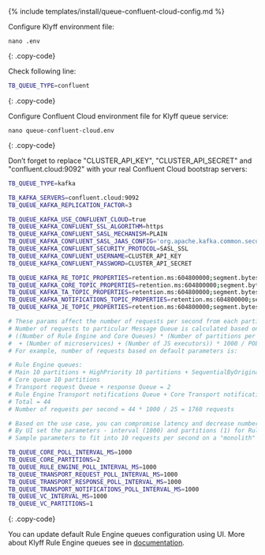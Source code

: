 {% include templates/install/queue-confluent-cloud-config.md %}

Configure Klyff environment file:

```text
nano .env
```
{: .copy-code}

Check following line:

```bash
TB_QUEUE_TYPE=confluent
```
{: .copy-code}

Configure Confluent Cloud environment file for Klyff queue service:

```text
nano queue-confluent-cloud.env
```
{: .copy-code}

Don’t forget to replace "CLUSTER_API_KEY", "CLUSTER_API_SECRET" and "confluent.cloud:9092" with your real Confluent Cloud bootstrap servers:

```bash
TB_QUEUE_TYPE=kafka

TB_KAFKA_SERVERS=confluent.cloud:9092
TB_QUEUE_KAFKA_REPLICATION_FACTOR=3

TB_QUEUE_KAFKA_USE_CONFLUENT_CLOUD=true
TB_QUEUE_KAFKA_CONFLUENT_SSL_ALGORITHM=https
TB_QUEUE_KAFKA_CONFLUENT_SASL_MECHANISM=PLAIN
TB_QUEUE_KAFKA_CONFLUENT_SASL_JAAS_CONFIG='org.apache.kafka.common.security.plain.PlainLoginModule required username="CLUSTER_API_KEY" password="CLUSTER_API_SECRET";'
TB_QUEUE_KAFKA_CONFLUENT_SECURITY_PROTOCOL=SASL_SSL
TB_QUEUE_KAFKA_CONFLUENT_USERNAME=CLUSTER_API_KEY
TB_QUEUE_KAFKA_CONFLUENT_PASSWORD=CLUSTER_API_SECRET

TB_QUEUE_KAFKA_RE_TOPIC_PROPERTIES=retention.ms:604800000;segment.bytes:52428800;retention.bytes:1048576000
TB_QUEUE_KAFKA_CORE_TOPIC_PROPERTIES=retention.ms:604800000;segment.bytes:52428800;retention.bytes:1048576000
TB_QUEUE_KAFKA_TA_TOPIC_PROPERTIES=retention.ms:604800000;segment.bytes:52428800;retention.bytes:1048576000
TB_QUEUE_KAFKA_NOTIFICATIONS_TOPIC_PROPERTIES=retention.ms:604800000;segment.bytes:52428800;retention.bytes:1048576000
TB_QUEUE_KAFKA_JE_TOPIC_PROPERTIES=retention.ms:604800000;segment.bytes:52428800;retention.bytes:104857600

# These params affect the number of requests per second from each partitions per each queue.
# Number of requests to particular Message Queue is calculated based on the formula:
# ((Number of Rule Engine and Core Queues) * (Number of partitions per Queue) + (Number of transport queues)
#  + (Number of microservices) + (Number of JS executors)) * 1000 / POLL_INTERVAL_MS
# For example, number of requests based on default parameters is:

# Rule Engine queues:
# Main 10 partitions + HighPriority 10 partitions + SequentialByOriginator 10 partitions = 30
# Core queue 10 partitions
# Transport request Queue + response Queue = 2
# Rule Engine Transport notifications Queue + Core Transport notifications Queue = 2
# Total = 44
# Number of requests per second = 44 * 1000 / 25 = 1760 requests

# Based on the use case, you can compromise latency and decrease number of partitions/requests to the queue, if the message load is low.
# By UI set the parameters - interval (1000) and partitions (1) for Rule Engine queues.
# Sample parameters to fit into 10 requests per second on a "monolith" deployment: 

TB_QUEUE_CORE_POLL_INTERVAL_MS=1000
TB_QUEUE_CORE_PARTITIONS=2
TB_QUEUE_RULE_ENGINE_POLL_INTERVAL_MS=1000
TB_QUEUE_TRANSPORT_REQUEST_POLL_INTERVAL_MS=1000
TB_QUEUE_TRANSPORT_RESPONSE_POLL_INTERVAL_MS=1000
TB_QUEUE_TRANSPORT_NOTIFICATIONS_POLL_INTERVAL_MS=1000
TB_QUEUE_VC_INTERVAL_MS=1000
TB_QUEUE_VC_PARTITIONS=1
```
{: .copy-code}

You can update default Rule Engine queues configuration using UI. More about Klyff Rule Engine queues see in [documentation](/docs/{{docsPrefix}}user-guide/rule-engine-2-5/queues/).
